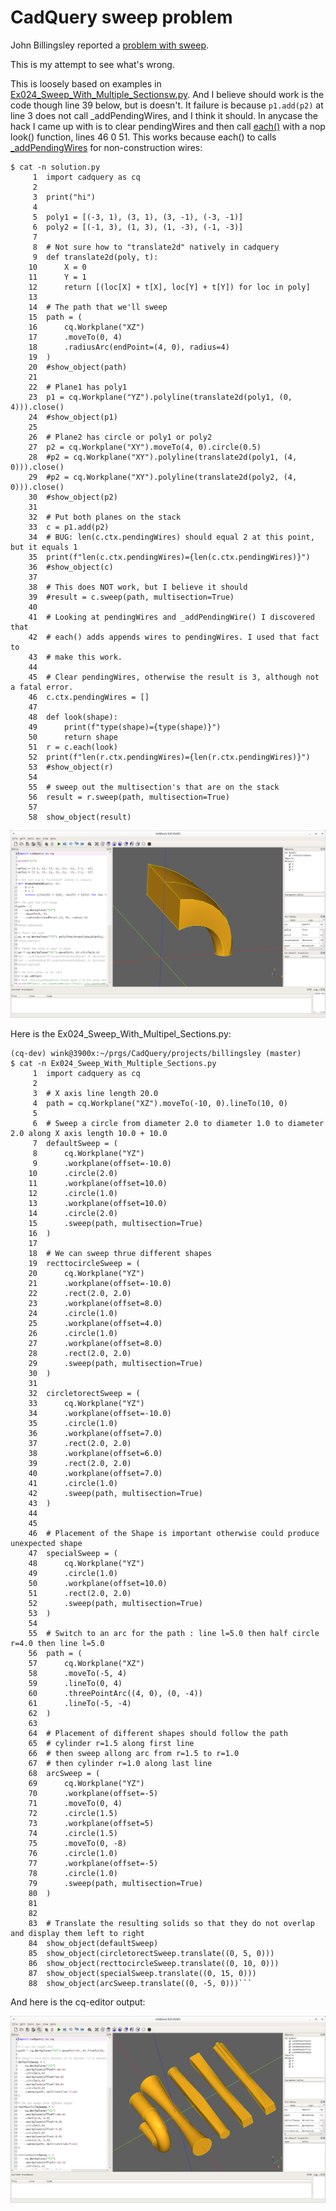 # CadQuery sweep problem

John Billingsley reported a [problem with sweep]( https://groups.google.com/g/cadquery/c/UrPx8CiSdY0/m/rYtuHCR6AgAJ).

This is my attempt to see what's wrong.

This is loosely based on examples in
[Ex024_Sweep_With_Multiple_Sectionsw.py]().
And I believe should work is the code though line 39 below,
but is doesn't. It failure is because `p1.add(p2)` at line 3
does not call _addPendingWires, and I think it should. In
anycase the hack I came up with is to clear pendingWires and
then call [each()](https://github.com/CadQuery/cadquery/blob/cc1f8f3183a16a1d222959c5860280e7bd3259bb/cadquery/cq.py#L2077)
with a nop look() function, lines 46 0 51. This works because each()
to calls [_addPendingWires](https://github.com/CadQuery/cadquery/blob/cc1f8f3183a16a1d222959c5860280e7bd3259bb/cadquery/cq.py#L2123)
for non-construction wires:
```
$ cat -n solution.py 
     1	import cadquery as cq
     2	
     3	print("hi")
     4	
     5	poly1 = [(-3, 1), (3, 1), (3, -1), (-3, -1)]
     6	poly2 = [(-1, 3), (1, 3), (1, -3), (-1, -3)]
     7	
     8	# Not sure how to "translate2d" natively in cadquery
     9	def translate2d(poly, t):
    10	    X = 0
    11	    Y = 1
    12	    return [(loc[X] + t[X], loc[Y] + t[Y]) for loc in poly]
    13	
    14	# The path that we'll sweep
    15	path = (
    16	    cq.Workplane("XZ")
    17	    .moveTo(0, 4)
    18	    .radiusArc(endPoint=(4, 0), radius=4)
    19	)
    20	#show_object(path)
    21	
    22	# Plane1 has poly1
    23	p1 = cq.Workplane("YZ").polyline(translate2d(poly1, (0, 4))).close()
    24	#show_object(p1)
    25	
    26	# Plane2 has circle or poly1 or poly2
    27	p2 = cq.Workplane("XY").moveTo(4, 0).circle(0.5)
    28	#p2 = cq.Workplane("XY").polyline(translate2d(poly1, (4, 0))).close()
    29	#p2 = cq.Workplane("XY").polyline(translate2d(poly2, (4, 0))).close()
    30	#show_object(p2)
    31	
    32	# Put both planes on the stack
    33	c = p1.add(p2)
    34	# BUG: len(c.ctx.pendingWires) should equal 2 at this point, but it equals 1
    35	print(f"len(c.ctx.pendingWires)={len(c.ctx.pendingWires)}")
    36	#show_object(c)
    37	
    38	# This does NOT work, but I believe it should
    39	#result = c.sweep(path, multisection=True)
    40	
    41	# Looking at pendingWires and _addPendingWire() I discovered that
    42	# each() adds appends wires to pendingWires. I used that fact to
    43	# make this work.
    44	
    45	# Clear pendingWires, otherwise the result is 3, although not a fatal error.
    46	c.ctx.pendingWires = []
    47	
    48	def look(shape):
    49	    print(f"type(shape)={type(shape)}")
    50	    return shape
    51	r = c.each(look)
    52	print(f"len(r.ctx.pendingWires)={len(r.ctx.pendingWires)}")
    53	#show_object(r)
    54	
    55	# sweep out the multisection's that are on the stack 
    56	result = r.sweep(path, multisection=True)
    57	
    58	show_object(result)
```

![](./ss_solution.png)

Here is the Ex024_Sweep_With_Multipel_Sections.py:
```
(cq-dev) wink@3900x:~/prgs/CadQuery/projects/billingsley (master)
$ cat -n Ex024_Sweep_With_Multiple_Sections.py 
     1	import cadquery as cq
     2	
     3	# X axis line length 20.0
     4	path = cq.Workplane("XZ").moveTo(-10, 0).lineTo(10, 0)
     5	
     6	# Sweep a circle from diameter 2.0 to diameter 1.0 to diameter 2.0 along X axis length 10.0 + 10.0
     7	defaultSweep = (
     8	    cq.Workplane("YZ")
     9	    .workplane(offset=-10.0)
    10	    .circle(2.0)
    11	    .workplane(offset=10.0)
    12	    .circle(1.0)
    13	    .workplane(offset=10.0)
    14	    .circle(2.0)
    15	    .sweep(path, multisection=True)
    16	)
    17	
    18	# We can sweep thrue different shapes
    19	recttocircleSweep = (
    20	    cq.Workplane("YZ")
    21	    .workplane(offset=-10.0)
    22	    .rect(2.0, 2.0)
    23	    .workplane(offset=8.0)
    24	    .circle(1.0)
    25	    .workplane(offset=4.0)
    26	    .circle(1.0)
    27	    .workplane(offset=8.0)
    28	    .rect(2.0, 2.0)
    29	    .sweep(path, multisection=True)
    30	)
    31	
    32	circletorectSweep = (
    33	    cq.Workplane("YZ")
    34	    .workplane(offset=-10.0)
    35	    .circle(1.0)
    36	    .workplane(offset=7.0)
    37	    .rect(2.0, 2.0)
    38	    .workplane(offset=6.0)
    39	    .rect(2.0, 2.0)
    40	    .workplane(offset=7.0)
    41	    .circle(1.0)
    42	    .sweep(path, multisection=True)
    43	)
    44	
    45	
    46	# Placement of the Shape is important otherwise could produce unexpected shape
    47	specialSweep = (
    48	    cq.Workplane("YZ")
    49	    .circle(1.0)
    50	    .workplane(offset=10.0)
    51	    .rect(2.0, 2.0)
    52	    .sweep(path, multisection=True)
    53	)
    54	
    55	# Switch to an arc for the path : line l=5.0 then half circle r=4.0 then line l=5.0
    56	path = (
    57	    cq.Workplane("XZ")
    58	    .moveTo(-5, 4)
    59	    .lineTo(0, 4)
    60	    .threePointArc((4, 0), (0, -4))
    61	    .lineTo(-5, -4)
    62	)
    63	
    64	# Placement of different shapes should follow the path
    65	# cylinder r=1.5 along first line
    66	# then sweep allong arc from r=1.5 to r=1.0
    67	# then cylinder r=1.0 along last line
    68	arcSweep = (
    69	    cq.Workplane("YZ")
    70	    .workplane(offset=-5)
    71	    .moveTo(0, 4)
    72	    .circle(1.5)
    73	    .workplane(offset=5)
    74	    .circle(1.5)
    75	    .moveTo(0, -8)
    76	    .circle(1.0)
    77	    .workplane(offset=-5)
    78	    .circle(1.0)
    79	    .sweep(path, multisection=True)
    80	)
    81	
    82	
    83	# Translate the resulting solids so that they do not overlap and display them left to right
    84	show_object(defaultSweep)
    85	show_object(circletorectSweep.translate((0, 5, 0)))
    86	show_object(recttocircleSweep.translate((0, 10, 0)))
    87	show_object(specialSweep.translate((0, 15, 0)))
    88	show_object(arcSweep.translate((0, -5, 0)))```
```

And here is the cq-editor output:

![](./ss_Ex024.png)
